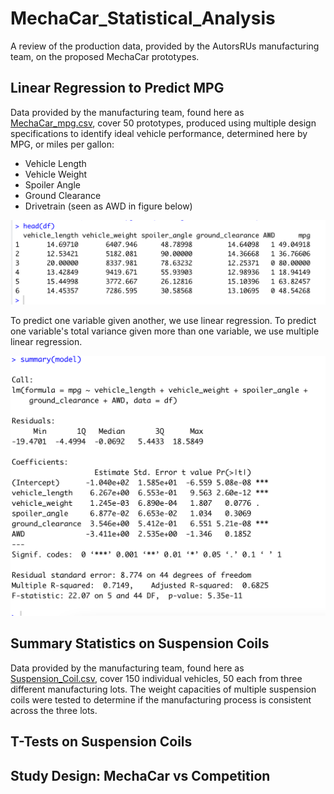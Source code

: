 # MechaCar_Statistical_Analysis
A review of the production data, provided by the AutorsRUs manufacturing team, on the proposed MechaCar prototypes.

## Linear Regression to Predict MPG
Data provided by the manufacturing team, found here as [MechaCar_mpg.csv](MechaCar_mpg.csv), cover 50 prototypes, produced using multiple design specifications to identify ideal vehicle performance, determined here by MPG, or miles per gallon:

- Vehicle Length
- Vehicle Weight
- Spoiler Angle
- Ground Clearance
- Drivetrain (seen as AWD in figure below)

![This is an image](https://github.com/JaimeStarling/MechaCar_Statistical_Analysis/blob/main/mpg%20data.png)

To predict one variable given another, we use linear regression. To predict one variable's total variance given more than one variable, we use multiple linear regression. 

![This is an image](https://github.com/JaimeStarling/MechaCar_Statistical_Analysis/blob/main/multiple%20linear%20regression%20mpg.png)

## Summary Statistics on Suspension Coils

Data provided by the manufacturing team, found here as [Suspension_Coil.csv](Suspension_Coil.csv), cover 150 individual vehicles, 50 each from three different manufacturing lots. The weight capacities of multiple suspension coils were tested to determine if the manufacturing process is consistent across the three lots.







## T-Tests on Suspension Coils

## Study Design: MechaCar vs Competition

